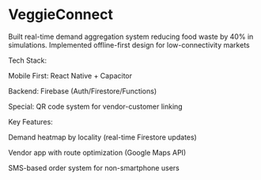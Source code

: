 # VeggieConnect
Built real-time demand aggregation system reducing food waste by 40% in simulations. Implemented offline-first design for low-connectivity markets

Tech Stack:

Mobile First: React Native + Capacitor

Backend: Firebase (Auth/Firestore/Functions)

Special: QR code system for vendor-customer linking

Key Features:

Demand heatmap by locality (real-time Firestore updates)

Vendor app with route optimization (Google Maps API)

SMS-based order system for non-smartphone users
